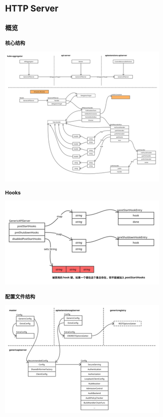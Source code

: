 # HTTP Server

## 概览

### 核心结构

![HTTP Server Overview](./images/api_server_overview.svg)

### Hooks

![HTTP Server Hooks](./images/api_server_hooks.svg)

### 配置文件结构

![API Server Config Overview](./images/api_server_config_overview.svg)
